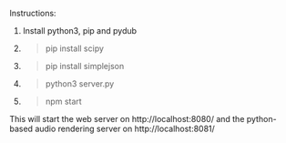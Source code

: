Instructions:
1. Install python3, pip and pydub
2. > pip install scipy
2. > pip install simplejson
3. > python3 server.py
4. > npm start

This will start the web server on http://localhost:8080/ and the python-based audio rendering server on http://localhost:8081/
